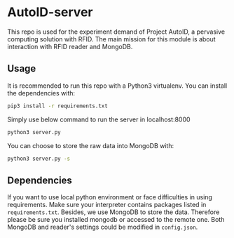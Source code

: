 # AutoID-server
This repo is used for the experiment demand of Project AutoID, a pervasive computing solution with RFID. The main mission for this module is about interaction with RFID reader and MongoDB.

## Usage
It is recommended to run this repo with a Python3 virtualenv. You can install the dependencies with:
```bash
pip3 install -r requirements.txt
```
Simply use below command to run the server in localhost:8000
```bash
python3 server.py
```

You can choose to store the raw data into MongoDB with:
```bash
python3 server.py -s
```

## Dependencies
If you want to use local python environment or face difficulties in using requirements. Make sure your interpreter contains packages listed in `requirements.txt`.
Besides, we use MongoDB to store the data. Therefore please be sure you installed mongodb or accessed to the remote one.
Both MongoDB and reader's settings could be modified in `config.json`.
